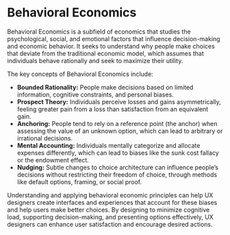 # Behavioral Economics

Behavioral Economics is a subfield of economics that studies the psychological, social, and emotional factors that influence decision-making and economic behavior. It seeks to understand why people make choices that deviate from the traditional economic model, which assumes that individuals behave rationally and seek to maximize their utility.

The key concepts of Behavioral Economics include:

- **Bounded Rationality:** People make decisions based on limited information, cognitive constraints, and personal biases.
- **Prospect Theory:** Individuals perceive losses and gains asymmetrically, feeling greater pain from a loss than satisfaction from an equivalent gain.
- **Anchoring:** People tend to rely on a reference point (the anchor) when assessing the value of an unknown option, which can lead to arbitrary or irrational decisions.
- **Mental Accounting:** Individuals mentally categorize and allocate expenses differently, which can lead to biases like the sunk cost fallacy or the endowment effect.
- **Nudging:** Subtle changes to choice architecture can influence people’s decisions without restricting their freedom of choice, through methods like default options, framing, or social proof.

Understanding and applying behavioral economic principles can help UX designers create interfaces and experiences that account for these biases and help users make better choices. By designing to minimize cognitive load, supporting decision-making, and presenting options effectively, UX designers can enhance user satisfaction and encourage desired actions.
